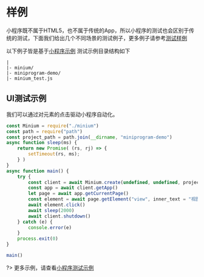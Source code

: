 # 样例
小程序既不属于HTML5，也不属于传统的App，所以小程序的测试也会区别于传统的测试，下面我们给出几个不同场景的测试例子，更多例子请参考[测试样例](todo)

以下例子皆是基于[小程序示例](https://github.com/wechat-miniprogram/miniprogram-demo)
测试示例目录结构如下
```
|
|- minium/
|- miniprogram-demo/
|- minium_test.js
```
## UI测试示例

我们可以通过对元素的点击驱动小程序自动化。

```javascript
const Minium = require("./minium")
const path = require("path")
const project_path = path.join(__dirname, "miniprogram-demo")
async function sleep(ms) {
    return new Promise( (rs, rj) => {
        setTimeout(rs, ms);
    } )
}
async function main() {
    try {
        const client = await Minium.create(undefined, undefined, project_path, undefined, "info")
        const app = await client.getApp()
        let page = await app.getCurrentPage()
        const element = await page.getElement("view", inner_text = "视图容器")
        await element.click()
        await sleep(2000)
        await client.shutdown()
    } catch (e) {
        console.error(e)
    }
    process.exit(0)
}

main()
```

?> 更多示例，请查看[小程序测试示例](todo)
